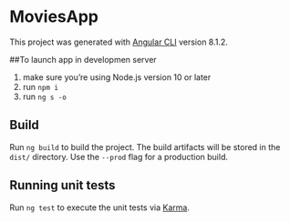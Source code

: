 # MoviesApp

This project was generated with [Angular CLI](https://github.com/angular/angular-cli) version 8.1.2.

##To launch app in developmen server
1. make sure you’re using Node.js version 10 or later
2. run ``npm i``
3. run ``ng s -o``

## Build

Run `ng build` to build the project. The build artifacts will be stored in the `dist/` directory. Use the `--prod` flag for a production build.

## Running unit tests

Run `ng test` to execute the unit tests via [Karma](https://karma-runner.github.io).


